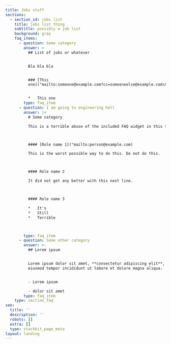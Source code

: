 ```yaml
---
title: Jobs stuff
sections:
  - section_id: jobs list
    title: jobs list thing
    subtitle: possibly a job list
    background: gray
    faq_items:
      - question: Some category
        answer: >
          ## List of jobs or whatever


          Bla bla bla


          ### [This
          one]("mailto:someone@example.com?cc=someoneelse@example.com\&bcc=secret@example.com\&subject=A%20mail\&body=Hello.%20I%20am%20interested.%20Call%20me%20at%20")


          *   This one
        type: faq_item
      - question: I am going to engineering hell
        answer: |+
          # Some category

          This is a terrible abuse of the included FAQ widget in this theme. 



          #### [Role name 1]("mailto:person@example.com)

          This is the worst possible way to do this. Do not do this. 



          #### Role name 2

          It did not get any better with this next line. 



          #### Role name 3 

          *   It's
          *   Still
          *   Terrible



        type: faq_item
      - question: Some other category
        answer: >-
          ## Lorem ipsum


          Lorem ipsum dolor sit amet, **consectetur adipiscing elit**, sed do
          eiusmod tempor incididunt ut labore et dolore magna aliqua.


          - Lorem ipsum

          - dolor sit amet
        type: faq_item
    type: section_faq
seo:
  title: ''
  description: ''
  robots: []
  extra: []
  type: stackbit_page_meta
layout: landing
---
```

